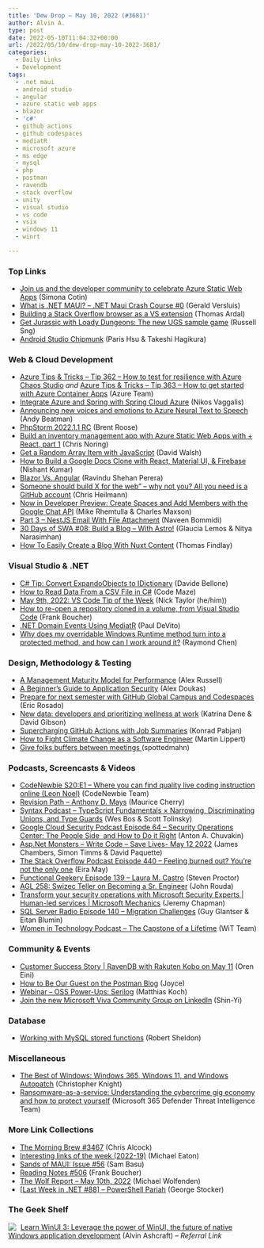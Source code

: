 ```yaml
---
title: 'Dew Drop – May 10, 2022 (#3681)'
author: Alvin A.
type: post
date: 2022-05-10T11:04:32+00:00
url: /2022/05/10/dew-drop-may-10-2022-3681/
categories:
  - Daily Links
  - Development
tags:
  - .net maui
  - android studio
  - angular
  - azure static web apps
  - blazor
  - 'c#'
  - github actions
  - github codespaces
  - mediatR
  - microsoft azure
  - ms edge
  - mysql
  - php
  - postman
  - ravendb
  - stack overflow
  - unity
  - visual studio
  - vs code
  - vsix
  - windows 11
  - winrt

---
```

### <a name="top"></a>Top Links

  * <a href="https://azure.microsoft.com/blog/join-us-and-the-developer-community-to-celebrate-azure-static-web-apps/?WT.mc_id=DOP-MVP-4025064" target="_blank" rel="noopener">Join us and the developer community to celebrate Azure Static Web Apps</a> (Simona Cotin)
  * <a href="https://www.youtube.com/watch?v=mgW6xviirQk" target="_blank" rel="noopener">What is .NET MAUI? &#8211; .NET Maui Crash Course #0</a> (Gerald Versluis)
  * <a href="https://blog.elmah.io/building-a-stack-overflow-browser-as-a-vs-extension/" target="_blank" rel="noopener">Building a Stack Overflow browser as a VS extension</a> (Thomas Ardal)
  * <a href="https://blog.unity.com/games/get-jurassic-with-loady-dungeons-the-new-ugs-sample-game" target="_blank" rel="noopener">Get Jurassic with Loady Dungeons: The new UGS sample game</a> (Russell Sng)
  * <a href="http://android-developers.googleblog.com/2022/05/android-studio-chipmunk.html" target="_blank" rel="noopener">Android Studio Chipmunk</a> (Paris Hsu & Takeshi Hagikura)

### <a name="web"></a>Web & Cloud Development

  * <a href="https://microsoft.github.io/AzureTipsAndTricks/blog/tip362.html" target="_blank" rel="noopener">Azure Tips & Tricks &#8211; Tip 362 &#8211; How to test for resilience with Azure Chaos Studio</a> _and_ <a href="https://microsoft.github.io/AzureTipsAndTricks/blog/tip363.html" target="_blank" rel="noopener">Azure Tips & Tricks &#8211; Tip 363 &#8211; How to get started with Azure Container Apps</a> (Azure Team)
  * <a href="http://www.i-programmer.info/news/141-cloud-computing/15414-integrate-azure-and-spring-with-spring-cloud-azure.html" target="_blank" rel="noopener">Integrate Azure and Spring with Spring Cloud Azure</a> (Nikos Vaggalis)
  * <a href="https://azure.microsoft.com/blog/announcing-new-voices-and-emotions-to-azure-neural-text-to-speech/?WT.mc_id=DOP-MVP-4025064" target="_blank" rel="noopener">Announcing new voices and emotions to Azure Neural Text to Speech</a> (Andy Beatman)
  * <a href="https://blog.jetbrains.com/phpstorm/2022/05/phpstorm-2022-1-1-rc/" target="_blank" rel="noopener">PhpStorm 2022.1.1 RC</a> (Brent Roose)
  * <a href="https://dev.to/azure/build-an-inventory-management-app-with-azure-static-web-apps-with-react-part-1-2l2e" target="_blank" rel="noopener">Build an inventory management app with Azure Static Web Apps with + React, part 1</a> (Chris Noring)
  * <a href="https://davidwalsh.name/javascript-random-array" target="_blank" rel="noopener">Get a Random Array Item with JavaScript</a> (David Walsh)
  * <a href="https://www.freecodecamp.org/news/build-a-google-docs-clone-with-react-and-firebase/" target="_blank" rel="noopener">How to Build a Google Docs Clone with React, Material UI, & Firebase</a> (Nishant Kumar)
  * <a href="https://www.syncfusion.com/blogs/post/blazor-vs-angular.aspx" target="_blank" rel="noopener">Blazor Vs. Angular</a> (Ravindu Shehan Perera)
  * <a href="https://christianheilmann.com/2022/05/09/someone-should-build-x-for-the-web-why-not-you-all-you-need-is-a-github-account/" target="_blank" rel="noopener">Someone should build X for the web” – why not you? All you need is a GitHub account</a> (Chris Heilmann)
  * <a href="http://developers.googleblog.com/2022/05/Create%20Spaces%20and%20Add%20Members%20with%20the%20Google%20Chat%20API.html" target="_blank" rel="noopener">Now in Developer Preview: Create Spaces and Add Members with the Google Chat API</a> (Mike Rhemtulla & Charles Maxson)
  * <a href="https://www.learmoreseekmore.com/2022/05/part-3-nestjs-email-with-file-attachemnt.html" target="_blank" rel="noopener">Part 3 &#8211; NestJS Email With File Attachment</a> (Naveen Bommidi)
  * <a href="https://dev.to/azure/08-build-a-blog-with-astro-1lb2" target="_blank" rel="noopener">30 Days of SWA #08: Build a Blog &#8211; With Astro!</a> (Glaucia Lemos & Nitya Narasimhan)
  * <a href="https://www.telerik.com/blogs/how-to-easily-create-blog-nuxt-content" target="_blank" rel="noopener">How To Easily Create a Blog With Nuxt Content</a> (Thomas Findlay)

### <a name="dotnet"></a>Visual Studio & .NET

  * <a href="https://www.code4it.dev/csharptips/expandoobject-to-dictionary" target="_blank" rel="noopener">C# Tip: Convert ExpandoObjects to IDictionary</a> (Davide Bellone)
  * <a href="https://code-maze.com/csharp-read-data-from-csv-file/" target="_blank" rel="noopener">How to Read Data From a CSV File in C#</a> (Code Maze)
  * <a href="https://dev.to/vscodetips/may-9th-2022-vs-code-tip-of-the-week-3bmk" target="_blank" rel="noopener">May 9th, 2022: VS Code Tip of the Week</a> (Nick Taylor (he/him))
  * <a href="https://www.frankysnotes.com/2022/05/how-to-re-open-repository-cloned-in.html" target="_blank" rel="noopener">How to re-open a repository cloned in a volume, from Visual Studio Code</a> (Frank Boucher)
  * <a href="https://wrapt.dev/blog/dotnet-domain-events" target="_blank" rel="noopener">.NET Domain Events Using MediatR</a> (Paul DeVito)
  * <a href="https://devblogs.microsoft.com/oldnewthing/20220509-00/?p=106630" target="_blank" rel="noopener">Why does my overridable Windows Runtime method turn into a protected method, and how can I work around it?</a> (Raymond Chen)

### <a name="design"></a>Design, Methodology & Testing

  * <a href="https://infrequently.org/2022/05/performance-management-maturity/" target="_blank" rel="noopener">A Management Maturity Model for Performance</a> (Alex Russell)
  * <a href="https://developer.okta.com/blog/2022/05/09/beginners-app-sec" target="_blank" rel="noopener">A Beginner&#8217;s Guide to Application Security</a> (Alex Doukas)
  * <a href="https://github.blog/2022-05-09-prepare-for-next-semester-with-github-global-campus-and-codespaces/" target="_blank" rel="noopener">Prepare for next semester with GitHub Global Campus and Codespaces</a> (Eric Rosado)
  * <a href="https://stackoverflow.blog/2022/05/09/new-data-developers-and-prioritizing-wellness-at-work/" target="_blank" rel="noopener">New data: developers and prioritizing wellness at work</a> (Katrina Dene & David Gibson)
  * <a href="https://github.blog/2022-05-09-supercharging-github-actions-with-job-summaries/" target="_blank" rel="noopener">Supercharging GitHub Actions with Job Summaries</a> (Konrad Pabjan)
  * <a href="https://www.infoq.com/articles/fight-climate-change-software-engineer/?utm_campaign=infoq_content&utm_source=infoq&utm_medium=feed&utm_term=global" target="_blank" rel="noopener">How to Fight Climate Change as a Software Engineer</a> (Martin Lippert)
  * <a href="https://spottedmahn.wordpress.com/2022/05/09/give-folks-buffers-between-meetings-%f0%9f%98%81/" target="_blank" rel="noopener">Give folks buffers between meetings </a> (spottedmahn)

### <a name="podcasts"></a>Podcasts, Screencasts & Videos

  * <a href="https://www.codenewbie.org/podcast/where-you-can-find-quality-live-coding-instruction-online" target="_blank" rel="noopener">CodeNewbie S20:E1 &#8211; Where you can find quality live coding instruction online (Leon Noel)</a> (CodeNewbie Team)
  * <a href="https://revisionpath.com/anthony-d-mays" target="_blank" rel="noopener">Revision Path &#8211; Anthony D. Mays</a> (Maurice Cherry)
  * <a href="https://syntax.fm/show/455/typescript-fundamentals-narrowing-discriminating-unions-and-type-guards" target="_blank" rel="noopener">Syntax Podcast &#8211; TypeScript Fundamentals × Narrowing, Discriminating Unions, and Type Guards</a> (Wes Bos & Scott Tolinsky)
  * <a href="https://cloudsecuritypodcast.libsyn.com/ep64-security-operations-center-the-people-side-and-how-to-do-it-right" target="_blank" rel="noopener">Google Cloud Security Podcast Episode 64 &#8211; Security Operations Center: The People Side&nbsp; and How to Do it Right</a> (Anton A. Chuvakin)
  * <a href="http://www.youtube.com/watch?v=OQHX_wyP5Io" target="_blank" rel="noopener">Asp.Net Monsters &#8211; Write Code &#8211; Save Lives- May 12 2022</a> (James Chambers, Simon Timms & David Paquette)
  * <a href="https://stackoverflow.blog/2022/05/10/feeling-burned-out-youre-not-the-only-one-ep-440/" target="_blank" rel="noopener">The Stack Overflow Podcast Episode 440 &#8211; Feeling burned out? You’re not the only one</a> (Eira May)
  * <a href="https://www.functionalgeekery.com/episode-139-laura-m-castro/" target="_blank" rel="noopener">Functional Geekery Episode 139 – Laura M. Castro</a> (Steven Proctor)
  * <a href="https://www.ageekleader.com/agl-258-swizec-teller-on-becoming-a-sr-engineer/" target="_blank" rel="noopener">AGL 258: Swizec Teller on Becoming a Sr. Engineer</a> (John Rouda)
  * <a href="http://www.youtube.com/watch?v=L6_BjinbMp8" target="_blank" rel="noopener">Transform your security operations with Microsoft Security Experts | Human-led services | Microsoft Mechanics</a> (Jeremy Chapman)
  * <a href="http://sqlserverradio.com/episode-140-migration-challenges" target="_blank" rel="noopener">SQL Server Radio Episode 140 &#8211; Migration Challenges</a> (Guy Glantser & Eitan Blumin)
  * <a href="https://anchor.fm/witdc/episodes/The-Capstone-of-a-Lifetime-e1i9lau" target="_blank" rel="noopener">Women in Technology Podcast &#8211; The Capstone of a Lifetime</a> (WiT Team)

### <a name="events"></a>Community & Events

  * <a href="https://ayende.com/blog/197249-B/customer-success-story-ravendb-with-rakuten-kobo-on-may-11?Key=f0645b02-a5bb-4ff7-b2d8-457f1bbaa938" target="_blank" rel="noopener">Customer Success Story | RavenDB with Rakuten Kobo on May 11</a> (Oren Eini)
  * <a href="https://blog.postman.com/how-to-guest-postman-blog/" target="_blank" rel="noopener">How to Be Our Guest on the Postman Blog</a> (Joyce)
  * <a href="https://blog.jetbrains.com/dotnet/2022/05/09/webinar-oss-power-ups-serilog/" target="_blank" rel="noopener">Webinar – OSS Power-Ups: Serilog</a> (Matthias Koch)
  * <a href="https://techcommunity.microsoft.com/t5/microsoft-viva-blog/join-the-new-microsoft-viva-community-group-on-linkedin/ba-p/3300541?WT.mc_id=DOP-MVP-4025064" target="_blank" rel="noopener">Join the new Microsoft Viva Community Group on LinkedIn</a> (Shin-Yi)

### <a name="sql"></a>Database

  * <a href="https://www.red-gate.com/simple-talk/databases/mysql/working-with-mysql-stored-functions/" target="_blank" rel="noopener">Working with MySQL stored functions</a> (Robert Sheldon)

### <a name="misc"></a>Miscellaneous

  * <a href="https://techcommunity.microsoft.com/t5/manufacturing/the-best-of-windows-windows-365-windows-11-and-windows-autopatch/ba-p/3346397?WT.mc_id=DOP-MVP-4025064" target="_blank" rel="noopener">The Best of Windows: Windows 365, Windows 11, and Windows Autopatch</a> (Christopher Knight)
  * <a href="https://www.microsoft.com/security/blog/2022/05/09/ransomware-as-a-service-understanding-the-cybercrime-gig-economy-and-how-to-protect-yourself/" target="_blank" rel="noopener">Ransomware-as-a-service: Understanding the cybercrime gig economy and how to protect yourself</a> (Microsoft 365 Defender Threat Intelligence Team)

### <a name="links"></a>More Link Collections

  * <a href="https://blog.cwa.me.uk/2022/05/10/the-morning-brew-3467/" target="_blank" rel="noopener">The Morning Brew #3467</a> (Chris Alcock)
  * <a href="https://samestuffdifferentday.com/2022/05/09/interesting-links-of-the-week-2022-19/" target="_blank" rel="noopener">Interesting links of the week (2022-19)</a> (Michael Eaton)
  * <a href="https://www.telerik.com/blogs/sands-maui-issue-56" target="_blank" rel="noopener">Sands of MAUI: Issue #56</a> (Sam Basu)
  * <a href="https://www.frankysnotes.com/2022/05/reading-notes-506.html" target="_blank" rel="noopener">Reading Notes #506</a> (Frank Boucher)
  * <a href="https://michael-wolfenden.github.io/2022/05/10/may-10th-2022/" target="_blank" rel="noopener">The Wolf Report &#8211; May 10th, 2022</a> (Michael Wolfenden)
  * <a href="https://georgestocker.com/2022/05/09/last-week-in-net-88-powershell-pariah/" target="_blank" rel="noopener">[Last Week in .NET #88] – PowerShell Pariah</a> (George Stocker)

### <a name="shelf"></a>The Geek Shelf

<a href="https://www.amazon.com/dp/1800208669/?tag=amavin-20" target="_blank" rel="noopener"><img decoding="async" align="left" style="margin: 0px 5px 0px 0px; border: 0px currentcolor; border-image: none; float: left; display: inline; background-image: none;" src="https://m.media-amazon.com/images/I/41Z9lMC71WL._SS135_.jpg" border="0" /></a>&nbsp;<a href="https://www.amazon.com/dp/1800208669/?tag=amavin-20" target="_blank" rel="noopener">Learn WinUI 3: Leverage the power of WinUI, the future of native Windows application development</a> (Alvin Ashcraft) _&#8211; Referral Link_